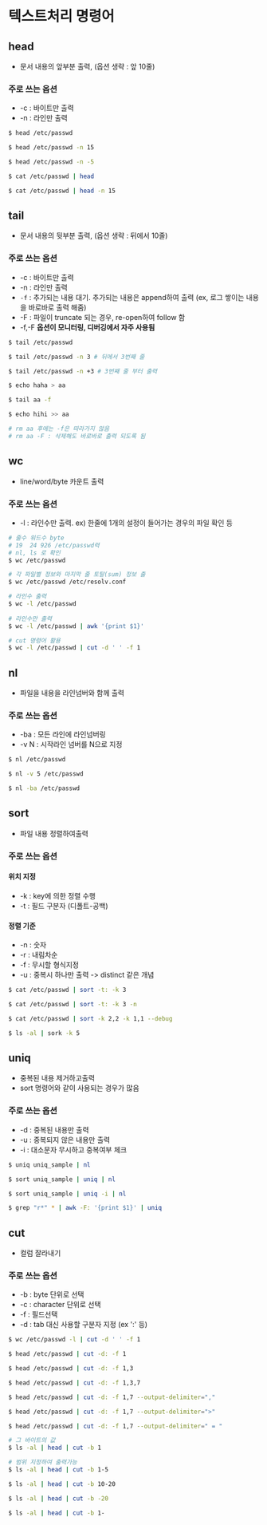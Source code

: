 # 텍스트처리 명령어

## head
- 문서 내용의 앞부분 출력, (옵션 생략 : 앞 10줄)

### 주로 쓰는 옵션
- -c : 바이트만 출력
- -n : 라인만 출력

```bash
$ head /etc/passwd

$ head /etc/passwd -n 15

$ head /etc/passwd -n -5

$ cat /etc/passwd | head

$ cat /etc/passwd | head -n 15
```

## tail
- 문서 내용의 뒷부분 출력, (옵션 생략 : 뒤에서 10줄)

### 주로 쓰는 옵션
- -c : 바이트만 출력
- -n : 라인만 출력
- `-f` : 추가되는 내용 대기. 추가되는 내용은 append하여 출력 (ex, 로그 쌓이는 내용을 바로바로 출력 해줌)
- -F : 파일이 truncate 되는 경우, re-open하여 follow 함
- -f,-F **옵션이 모니터링, 디버깅에서 자주 사용됨**

```bash
$ tail /etc/passwd 

$ tail /etc/passwd -n 3 # 뒤에서 3번째 줄

$ tail /etc/passwd -n +3 # 3번째 줄 부터 출력

$ echo haha > aa

$ tail aa -f

$ echo hihi >> aa

# rm aa 후에는 -f은 따라가지 않음
# rm aa -F : 삭제해도 바로바로 출력 되도록 됨
```

## wc
- line/word/byte 카운트 출력

### 주로 쓰는 옵션
- -l : 라인수만 출력. ex) 한줄에 1개의 설정이 들어가는 경우의 파일 확인 등

```bash
# 줄수 워드수 byte
# 19  24 926 /etc/passwd력
# nl, ls 로 확인
$ wc /etc/passwd

# 각 파일별 정보와 마지막 줄 토탈(sum) 정보 출
$ wc /etc/passwd /etc/resolv.conf

# 라인수 출력
$ wc -l /etc/passwd 
 
# 라인수만 출력
$ wc -l /etc/passwd | awk '{print $1}'

# cut 명령어 활용
$ wc -l /etc/passwd | cut -d ' ' -f 1
```

## nl
- 파일을 내용을 라인넘버와 함께 출력

### 주로 쓰는 옵션
- -ba : 모든 라인에 라인넘버링
- -v N : 시작라인 넘버를 N으로 지정

```bash
$ nl /etc/passwd 

$ nl -v 5 /etc/passwd 

$ nl -ba /etc/passwd
```

## sort
- 파일 내용 정렬하여출력

### 주로 쓰는 옵션
#### 위치 지정
- -k : key에 의한 정렬 수행
- -t : 필드 구분자 (디폴트-공백)

#### 정렬 기준
- -n : 숫자
- -r : 내림차순
- -f : 무시할 형식지정
- -u : 중복시 하나만 출력 -> distinct 같은 개념

```bash
$ cat /etc/passwd | sort -t: -k 3

$ cat /etc/passwd | sort -t: -k 3 -n

$ cat /etc/passwd | sort -k 2,2 -k 1,1 --debug

$ ls -al | sork -k 5
```

## uniq
- 중복된 내용 제거하고출력
- sort 명령어와 같이 사용되는 경우가 많음

### 주로 쓰는 옵션
- -d : 중복된 내용만 출력
- -u : 중복되지 않은 내용만 출력 
- -i : 대소문자 무시하고 중복여부 체크

```bash
$ uniq uniq_sample | nl

$ sort uniq_sample | uniq | nl

$ sort uniq_sample | uniq -i | nl

$ grep "r*" * | awk -F: '{print $1}' | uniq
```

## cut
- 컬럼 잘라내기

### 주로 쓰는 옵션
- -b : byte 단위로 선택
- -c : character 단위로 선택
- -f : 필드선택
- -d : tab 대신 사용할 구분자 지정 (ex ':' 등)

```bash
$ wc /etc/passwd -l | cut -d ' ' -f 1

$ head /etc/passwd | cut -d: -f 1

$ head /etc/passwd | cut -d: -f 1,3

$ head /etc/passwd | cut -d: -f 1,3,7

$ head /etc/passwd | cut -d: -f 1,7 --output-delimiter=","

$ head /etc/passwd | cut -d: -f 1,7 --output-delimiter=">"

$ head /etc/passwd | cut -d: -f 1,7 --output-delimiter=" = "

# 그 바이트의 값
$ ls -al | head | cut -b 1

# 범위 지정하여 출력가능 
$ ls -al | head | cut -b 1-5

$ ls -al | head | cut -b 10-20

$ ls -al | head | cut -b -20

$ ls -al | head | cut -b 1-
```